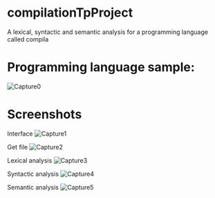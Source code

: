 # compilationTpProject
A lexical, syntactic and semantic analysis for a programming language called compila

# Programming language sample:
![Capture0](https://user-images.githubusercontent.com/43552035/78847106-5ea85b80-79fd-11ea-9824-f64b71b47aae.PNG)

# Screenshots
Interface 
![Capture1](https://user-images.githubusercontent.com/43552035/78847401-31a87880-79fe-11ea-9ab6-3352dbb0f867.PNG)

Get file 
![Capture2](https://user-images.githubusercontent.com/43552035/78847519-919f1f00-79fe-11ea-90b9-3f48f3bf24b0.PNG)

Lexical analysis
![Capture3](https://user-images.githubusercontent.com/43552035/78847593-cad78f00-79fe-11ea-8629-f91bcb91849d.PNG)

Syntactic analysis
![Capture4](https://user-images.githubusercontent.com/43552035/78848298-dcba3180-7a00-11ea-8e18-44fc3cf586f8.PNG)

Semantic analysis
![Capture5](https://user-images.githubusercontent.com/43552035/78848383-21de6380-7a01-11ea-9409-ccd6685f6107.PNG)
